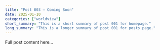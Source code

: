 ```yaml
---
title: "Post 003 — Coming Soon"
date: 2025-01-10
categories: ["worldview"]
short_summary: "This is a short summary of post 001 for homepage."
long_summary: "This is a longer summary of post 001 for posts page."
---
```

Full post content here...
